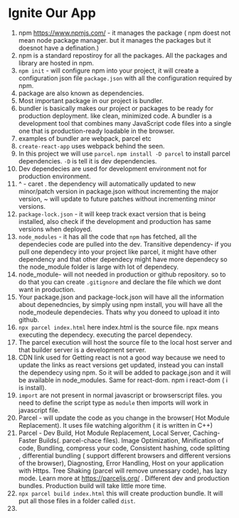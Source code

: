 # Ignite Our App

1. npm https://www.npmjs.com/ - it manages the package ( npm doest not mean node package manager. but it manages the packages but it doesnot have a defination.)
2. npm is a standard repostiroy for all the packages. All the packages and library are hosted in npm.
3. `npm init` - will configure npm into your project, it will create a configuration json file `package.json` with all the configuration required by npm.
4. package are also known as dependencies.
5. Most important package in our project is bundler.
6. bundler is basically makes our project or packages to be ready for production deployment. like clean, minimized code. A bundler is a development tool that combines many JavaScript code files into a single one that is production-ready loadable in the browser. 
7. examples of bundler are webpack, parcel etc
8. `create-react-app` uses webpack behind the seen.
9. In this project we will use `parcel`. `npm install -D parcel` to install parcel dependencies. `-D` is tell it is dev dependencies.
10. Dev dependecies are used for development environment not for production environment.
11. ^ - caret . the dependency will automatically updated to new minor/patch version in package.json without incrementing the major version, ~ will update to future patches without incrementing minor versions.
12. `package-lock.json` - it will keep track exact version that is being installed, also check if the development and production has same versions when deployed.
13. `node_modules` - it has all the code that `npm` has fetched, all the dependecies code are pulled into the dev. Transitive dependency- if you pull one dependecy into your project like parcel, it might have other dependency and that other dependecy might have more dependecy so the node_module folder is large with lot of dependecy.
14. node_module- will not needed in production or github repository. so to do that you can create `.gitignore` and declare the file which we dont want in production.
15. Your package.json and package-lock.json will have all the information about depenedncies, by simply using npm install, you will have all the node_modeule dependecies. Thats why you doneed to upload it into github.
16. `npx parcel index.html` here index.html is the source file. npx means executing the dependecy. executing the parcel dependecy.
17. The parcel execution will host the source file to the local host server and that builder server is a development server.
18. CDN link used for Getting react is not a good way because we need to update the links as react versions get updated, instead you can install the dependecy using npm. So it will be added to package.json and it will be available in node_modules. Same for react-dom. npm i react-dom ( i is install).
20. `import` are not present in normal javascript or browserscript files. you need to define the script type as `module` then imports will work in javascript file.
21. Parcel - will update the code as you change in the browser( Hot Module Replacement). It uses file watching algorithm ( it is written in C++)
22. Parcel - Dev Build, Hot Module Replacement, Local Server, Caching- Faster Builds(. parcel-chace files). Image Optimization, Minification of code, Bundling, compress your code, Consistent hashing, code splitting , differential bundling ( support different browsers and different versions of the browser), Diagnosting, Error Handling, Host on your application with Https. Tree Shaking (parcel will remove unnessary code), has lazy mode. Learn more at https://parceljs.org/ . Different dev and production bundles. Production build will take little more time.
23. `npx parcel build index.html` this will create production bundle. It will put all those files in a folder called `dist`.
24. 
